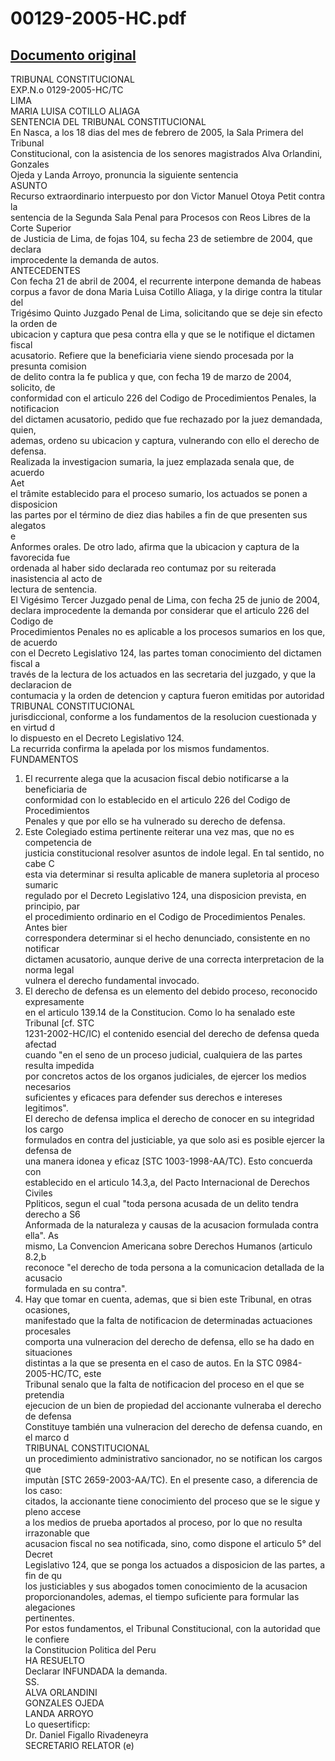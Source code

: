 
00129-2005-HC.pdf
=================
  
[Documento original](https://tc.gob.pe/jurisprudencia/2005/00129-2005-HC.pdf)  
---  
TRIBUNAL CONSTITUCIONAL  
EXP.N.o 0129-2005-HC/TC  
LIMA  
MARIA LUISA COTILLO ALIAGA  
SENTENCIA DEL TRIBUNAL CONSTITUCIONAL  
En Nasca, a los 18 dias del mes de febrero de 2005, la Sala Primera del Tribunal  
Constitucional, con la asistencia de los senores magistrados Alva Orlandini, Gonzales  
Ojeda y Landa Arroyo, pronuncia la siguiente sentencia  
ASUNTO  
Recurso extraordinario interpuesto por don Victor Manuel Otoya Petit contra la  
sentencia de la Segunda Sala Penal para Procesos con Reos Libres de la Corte Superior  
de Justicia de Lima, de fojas 104, su fecha 23 de setiembre de 2004, que declara  
improcedente la demanda de autos.  
ANTECEDENTES  
Con fecha 21 de abril de 2004, el recurrente interpone demanda de habeas  
corpus a favor de dona Maria Luisa Cotillo Aliaga, y la dirige contra la titular del  
Trigésimo Quinto Juzgado Penal de Lima, solicitando que se deje sin efecto la orden de  
ubicacion y captura que pesa contra ella y que se le notifique el dictamen fiscal  
acusatorio. Refiere que la beneficiaria viene siendo procesada por la presunta comision  
de delito contra la fe publica y que, con fecha 19 de marzo de 2004, solicito, de  
conformidad con el articulo 226 del Codigo de Procedimientos Penales, la notificacion  
del dictamen acusatorio, pedido que fue rechazado por la juez demandada, quien,  
ademas, ordeno su ubicacion y captura, vulnerando con ello el derecho de defensa.  
Realizada la investigacion sumaria, la juez emplazada senala que, de acuerdo  
Aet  
el trâmite establecido para el proceso sumario, los actuados se ponen a disposicion  
las partes por el término de diez dias habiles a fin de que presenten sus  
alegatos  
e  
Anformes orales. De otro lado, afirma que la ubicacion y captura de la favorecida fue  
ordenada al haber sido declarada reo contumaz por su reiterada inasistencia al acto de  
lectura de sentencia.  
El Vigésimo Tercer Juzgado penal de Lima, con fecha 25 de junio de 2004,  
declara improcedente la demanda por considerar que el articulo 226 del Codigo de  
Procedimientos Penales no es aplicable a los procesos sumarios en los que, de acuerdo  
con el Decreto Legislativo 124, las partes toman conocimiento del dictamen fiscal a  
través de la lectura de los actuados en las secretaria del juzgado, y que la declaracion de  
contumacia y la orden de detencion y captura fueron emitidas por autoridad  
TRIBUNAL CONSTITUCIONAL  
jurisdiccional, conforme a los fundamentos de la resolucion cuestionada y en virtud d  
lo dispuesto en el Decreto Legislativo 124.  
La recurrida confirma la apelada por los mismos fundamentos.  
FUNDAMENTOS  
1. El recurrente alega que la acusacion fiscal debio notificarse a la beneficiaria de  
conformidad con lo establecido en el articulo 226 del Codigo de Procedimientos  
Penales y que por ello se ha vulnerado su derecho de defensa.  
2. Este Colegiado estima pertinente reiterar una vez mas, que no es competencia de  
justicia constitucional resolver asuntos de indole legal. En tal sentido, no cabe C  
esta via determinar si resulta aplicable de manera supletoria al proceso sumaric  
regulado por el Decreto Legislativo 124, una disposicion prevista, en principio, par  
el procedimiento ordinario en el Codigo de Procedimientos Penales. Antes bier  
correspondera determinar si el hecho denunciado, consistente en no notificar  
dictamen acusatorio, aunque derive de una correcta interpretacion de la norma legal  
vulnera el derecho fundamental invocado.  
3. El derecho de defensa es un elemento del debido proceso, reconocido expresamente  
en el articulo 139.14 de la Constitucion. Como lo ha senalado este Tribunal [cf. STC  
1231-2002-HC/IC) el contenido esencial del derecho de defensa queda afectad  
cuando "en el seno de un proceso judicial, cualquiera de las partes resulta impedida  
por concretos actos de los organos judiciales, de ejercer los medios necesarios  
suficientes y eficaces para defender sus derechos e intereses legitimos".  
El derecho de defensa implica el derecho de conocer en su integridad los cargo  
formulados en contra del justiciable, ya que solo asi es posible ejercer la defensa de  
una manera idonea y eficaz [STC 1003-1998-AA/TC). Esto concuerda con  
establecido en el articulo 14.3,a, del Pacto Internacional de Derechos Civiles  
Ppliticos, segun el cual "toda persona acusada de un delito tendra derecho a S6  
Anformada de la naturaleza y causas de la acusacion formulada contra ella". As  
mismo, La Convencion Americana sobre Derechos Humanos (articulo 8.2,b  
reconoce "el derecho de toda persona a la comunicacion detallada de la acusacio  
formulada en su contra".  
4. Hay que tomar en cuenta, ademas, que si bien este Tribunal, en otras ocasiones,  
manifestado que la falta de notificacion de determinadas actuaciones procesales  
comporta una vulneracion del derecho de defensa, ello se ha dado en situaciones  
distintas a la que se presenta en el caso de autos. En la STC 0984-2005-HC/TC, este  
Tribunal senalo que la falta de notificacion del proceso en el que se pretendia  
ejecucion de un bien de propiedad del accionante vulneraba el derecho de defensa  
Constituye también una vulneracion del derecho de defensa cuando, en el marco d  
TRIBUNAL CONSTITUCIONAL  
un procedimiento administrativo sancionador, no se notifican los cargos que  
imputàn [STC 2659-2003-AA/TC). En el presente caso, a diferencia de los caso:  
citados, la accionante tiene conocimiento del proceso que se le sigue y pleno accese  
a los medios de prueba aportados al proceso, por lo que no resulta irrazonable que  
acusacion fiscal no sea notificada, sino, como dispone el articulo 5° del Decret  
Legislativo 124, que se ponga los actuados a disposicion de las partes, a fin de qu  
los justiciables y sus abogados tomen conocimiento de la acusacion  
proporcionandoles, ademas, el tiempo suficiente para formular las alegaciones  
pertinentes.  
Por estos fundamentos, el Tribunal Constitucional, con la autoridad que le confiere  
la Constitucion Politica del Peru  
HA RESUELTO  
Declarar INFUNDADA la demanda.  
SS.  
ALVA ORLANDINI  
GONZALES OJEDA  
LANDA ARROYO  
Lo quesertificp:  
Dr. Daniel Figallo Rivadeneyra  
SECRETARIO RELATOR (e)